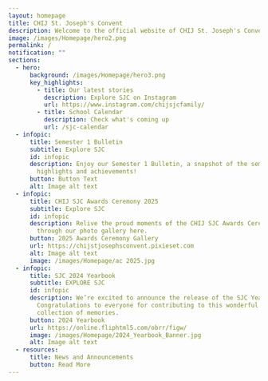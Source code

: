 ```yaml
---
layout: homepage
title: CHIJ St. Joseph's Convent
description: Welcome to the official website of CHIJ St. Joseph's Convent.
image: /images/Homepage/hero2.png
permalink: /
notification: ""
sections:
  - hero:
      background: /images/Homepage/hero3.png
      key_highlights:
        - title: Our latest stories
          description: Explore SJC on Instagram
          url: https://www.instagram.com/chijsjcfamily/
        - title: School Calendar
          description: Check what's coming up
          url: /sjc-calendar
  - infopic:
      title: Semester 1 Bulletin
      subtitle: Explore SJC
      id: infopic
      description: Enjoy our Semester 1 Bulletin, a snapshot of the semester’s
        highlights and achievements!
      button: Button Text
      alt: Image alt text
  - infopic:
      title: CHIJ SJC Awards Ceremony 2025
      subtitle: Explore SJC
      id: infopic
      description: Relive the proud moments of the CHIJ SJC Awards Ceremony 2025
        through our photo gallery here.
      button: 2025 Awards Ceremony Gallery
      url: https://chijstjosephsconvent.pixieset.com
      alt: Image alt text
      image: /images/Homepage/ac 2025.jpg
  - infopic:
      title: SJC 2024 Yearbook
      subtitle: EXPLORE SJC
      id: infopic
      description: We’re excited to announce the release of the SJC Yearbook 2024!
        Congratulations to everyone for contributing to this wonderful
        collection of memories.
      button: 2024 Yearbook
      url: https://online.fliphtml5.com/obrr/figw/
      image: /images/Homepage/2024_Yearbook_Banner.jpg
      alt: Image alt text
  - resources:
      title: News and Announcements
      button: Read More
---
```

